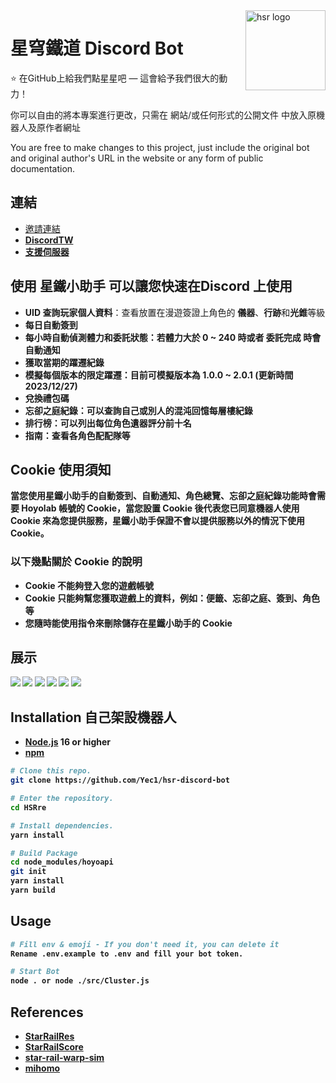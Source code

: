 <a href="https://forum.gamer.com.tw/C.php?bsn=72822&snA=3548&subbsn=0&page=1&s_author=&gothis=29007#29007">
    <img src="https://cdn.discordapp.com/avatars/895191125512581171/57c74708ddaf7991500ce26e52335d27.webp" alt="hsr logo" title="hsr" align="right" height="128" />
</a>

# 星穹鐵道 Discord Bot

:star: 在GitHub上給我們點星星吧 — 這會給予我們很大的動力！

你可以自由的將本專案進行更改，只需在 網站/或任何形式的公開文件 中放入原機器人及原作者網址

You are free to make changes to this project, just include the original bot and original author's URL in the website or any form of public documentation.

## 連結
* <a href="https://discord.com/api/oauth2/authorize?client_id=895191125512581171&permissions=412317240384&scope=applications.commands bot">邀請連結</a>
* <a href="https://discordservers.tw/bots/895191125512581171"><b>DiscordTW</b></a>
* <a href="https://discord.gg/mPCEATJDve"><b>支援伺服器</b></a>

## 使用 星鐵小助手 可以讓您快速在Discord 上使用
* <b>UID 查詢玩家個人資料</b>：查看放置在漫遊簽證上角色的 <b>儀器</b>、<b>行跡</b>和<b>光錐</b>等級
* <b>每日自動簽到
* <b>每小時自動偵測體力和委託狀態</b>：若體力<b>大於 0 ~ 240</b> 時或者 <b>委託完成 </b>時會自動通知
* <b>獲取當期的躍遷紀錄
* <b>模擬每個版本的限定躍遷</b>：目前可模擬版本為 <b>1.0.0 ~ 2.0.1</b> (更新時間 2023/12/27)
* <b>兌換禮包碼
* <b>忘卻之庭紀錄</b>：可以查詢自己或別人的混沌回憶每層樓紀錄
* <b>排行榜</b>：可以列出每位角色遺器評分前十名
* <b>指南</b>：查看各角色配配隊等

## Cookie 使用須知
當您使用星鐵小助手的自動簽到、自動通知、角色總覽、忘卻之庭紀錄功能時會需要 Hoyolab 帳號的 Cookie，當您設置 Cookie 後代表您已同意機器人使用 Cookie 來為您提供服務，星鐵小助手保證不會以提供服務以外的情況下使用 Cookie。
### 以下幾點關於 Cookie 的說明
* Cookie 不能夠登入您的遊戲帳號
* Cookie 只能夠幫您獲取遊戲上的資料，例如：便籤、忘卻之庭、簽到、角色等
* 您隨時能使用指令來刪除儲存在星鐵小助手的 Cookie

## 展示
<img src="https://cdn.discordapp.com/attachments/1148490547523235871/1186544299500912721/809279679.png">
<img src="https://cdn.discordapp.com/attachments/1149960935654559835/1187405599298826371/809279679.png">
<img src="https://cdn.discordapp.com/attachments/1149960935654559835/1187405728873447434/image.png">
<img src="https://cdn.discordapp.com/attachments/1149960935654559835/1187405852743839875/image.png">
<img src="https://cdn.discordapp.com/attachments/1149960935654559835/1187406129182015528/726e55d5ba1fc5ed.png">
<img src="https://cdn.discordapp.com/attachments/1148490547523235871/1187385711343710300/a30fdb3ca5446ff0.png">

## Installation 自己架設機器人

- [Node.js](https://nodejs.org/) 16 or higher
- [npm](https://www.npmjs.com/)

```bash
# Clone this repo.
git clone https://github.com/Yec1/hsr-discord-bot

# Enter the repository.
cd HSRre

# Install dependencies.
yarn install

# Build Package
cd node_modules/hoyoapi
git init
yarn install
yarn build
```

## Usage

```bash
# Fill env & emoji - If you don't need it, you can delete it
Rename .env.example to .env and fill your bot token.

# Start Bot
node . or node ./src/Cluster.js
```

## References

* [StarRailRes](https://github.com/Mar-7th/StarRailRes)
* [StarRailScore](https://github.com/Mar-7th/StarRailScore)
* [star-rail-warp-sim](https://github.com/mikeli0623/star-rail-warp-sim)
* [mihomo](https://api.mihomo.me/)
